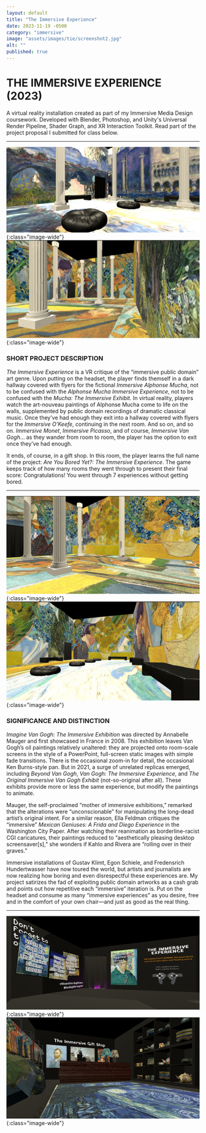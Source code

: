 ```yaml
---
layout: default
title: "The Immersive Experience"
date: 2023-11-19 -0500
category: "immersive"
image: "assets/images/tie/screenshot2.jpg"
alt: ""
published: true
---
```


# THE IMMERSIVE EXPERIENCE (2023)   
A virtual reality installation created as part of my Immersive Media Design coursework. Developed with Blender, Photoshop, and Unity's Universal Render Pipeline, Shader Graph, and XR Interaction Toolkit. Read part of the project proposal I submitted for class below.   

---
![](assets/images/tie/screenshot1.jpg){:class="image-wide"}  
![](assets/images/tie/screenshot2.jpg){:class="image-wide"}  

### SHORT PROJECT DESCRIPTION   
*The Immersive Experience* is a VR critique of the “immersive public domain” art genre. Upon putting on the headset, the player finds themself in a dark hallway covered with flyers for the fictional *Immersive Alphonse Mucha*, not to be confused with the *Alphonse Mucha Immersive Experience*, not to be confused with the *Mucha: The Immersive Exhibit.* In virtual reality, players watch the art-nouveau paintings of Alphonse Mucha come to life on the walls, supplemented by public domain recordings of dramatic classical music. Once they’ve had enough they exit into a hallway covered with flyers for the *Immersive O’Keefe*, continuing in the next room. And so on, and so on. *Immersive Monet*, *Immersive Picasso*, and of course, *Immersive Van Gogh*… as they wander from room to room, the player has the option to exit once they’ve had enough.   

It ends, of course, in a gift shop. In this room, the player learns the full name of the project: *Are You Bored Yet?: The Immersive Experience*. The game keeps track of how many rooms they went through to present their final score: Congratulations! You went through 7 experiences without getting bored.  

---

![](assets/images/tie/screenshot3.jpg){:class="image-wide"}  
![](assets/images/tie/screenshot5.jpg){:class="image-wide"}  

### SIGNIFICANCE AND DISTINCTION
*Imagine Van Gogh: The Immersive Exhibition* was directed by Annabelle Mauger and first showcased in France in 2008. This exhibition leaves Van Gogh’s oil paintings relatively unaltered: they are projected onto room-scale screens in the style of a PowerPoint, full-screen static images with simple fade transitions. There is the occasional zoom-in for detail, the occasional Ken Burns-style pan. But in 2021, a surge of unrelated replicas emerged, including *Beyond Van Gogh*, *Van Gogh: The Immersive Experience*, and *The Original Immersive Van Gogh Exhibit* (not-so-original after all). These exhibits provide more or less the same experience, but modify the paintings to animate.  

Mauger, the self-proclaimed “mother of immersive exhibitions,” remarked that the alterations were “unconscionable” for manipulating the long-dead artist’s original intent. For a similar reason, Ella Feldman critiques the “immersive” *Mexican Geniuses: A Frida and Diego Experience* in the Washington City Paper. After watching their reanimation as borderline-racist CGI caricatures, their paintings reduced to “aesthetically pleasing desktop screensaver[s],” she wonders if Kahlo and Rivera are “rolling over in their graves.”  

Immersive installations of Gustav Klimt, Egon Schiele, and Fredensrich Hundertwasser have now toured the world, but artists and journalists are now realizing how boring and even disrespectful these experiences are. My project satirizes the fad of exploiting public domain artworks as a cash grab and points out how repetitive each “immersive” iteration is. Put on the headset and consume as many “immersive experiences” as you desire, free and in the comfort of your own chair—and just as good as the real thing.  

---

![](assets/images/tie/screenshot4.jpg){:class="image-wide"}  
![](assets/images/tie/screenshot6.jpg){:class="image-wide"}  